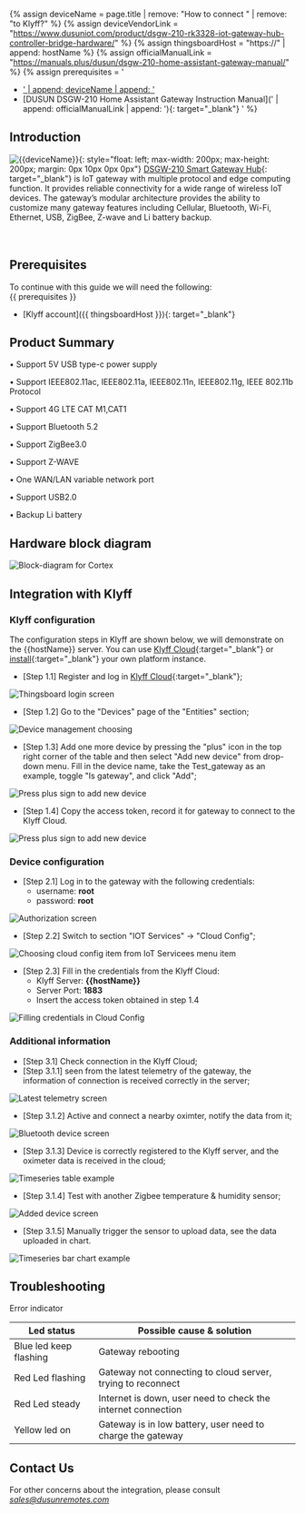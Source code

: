 
{% assign deviceName = page.title | remove: "How to connect " | remove: "to Klyff?" %}
{% assign deviceVendorLink = "https://www.dusuniot.com/product/dsgw-210-rk3328-iot-gateway-hub-controller-bridge-hardware/" %}
{% assign thingsboardHost = "https://" | append: hostName %}
{% assign officialManualLink = "https://manuals.plus/dusun/dsgw-210-home-assistant-gateway-manual/" %}
{% assign prerequisites = '
- <a href="' | append: deviceVendorLink | append: '" target="_blank">' | append: deviceName | append: '</a>
- [DUSUN DSGW-210 Home Assistant Gateway Instruction Manual](' | append: officialManualLink | append: '){: target="_blank"}
  '
  %}

## Introduction

![{{deviceName}}](/images/devices-library/{{page.deviceImageFileName}}){: style="float: left; max-width: 200px; max-height: 200px; margin: 0px 10px 0px 0px"}
[DSGW-210 Smart Gateway Hub]({{deviceVendorLink}}){: target="_blank"} is IoT gateway with multiple protocol and edge computing function. It provides reliable connectivity for a wide range of wireless IoT devices. The gateway’s modular architecture provides the ability to customize many gateway features including Cellular, Bluetooth, Wi-Fi, Ethernet, USB, ZigBee, Z-wave and Li battery backup.
<br><br><br>

## Prerequisites

To continue with this guide we will need the following:  
{{ prerequisites }}
- [Klyff account]({{ thingsboardHost }}){: target="_blank"}

## Product Summary

•	Support 5V USB type-c power supply

•	Support IEEE802.11ac, IEEE802.11a, IEEE802.11n, IEEE802.11g, IEEE 802.11b Protocol

•	Support 4G LTE CAT M1,CAT1

•	Support Bluetooth 5.2

•	Support ZigBee3.0

•	Support Z-WAVE

•	One WAN/LAN variable network port

•	Support USB2.0

•	Backup Li battery

## Hardware block diagram

<img src="/images/samples/dusun/1.png" alt="Block-diagram for Cortex">

## Integration with Klyff

### Klyff configuration

The configuration steps in Klyff are shown below, we will demonstrate on the {{hostName}} server.
You can use [Klyff Cloud](https://{{hostName}}/signup){:target="_blank"} or [install](https://thingsboard.io/docs/user-guide/install/pe/installation-options/){:target="_blank"} your own platform instance.

* [Step 1.1] Register and log in [Klyff Cloud](https://{{hostName}}/signup){:target="_blank"};

<img src="/images/samples/dusun/dsgw-210-gateways-1.png" alt="Thingsboard login screen">

* [Step 1.2] Go to the "Devices" page of the "Entities" section;

<img src="/images/samples/dusun/dsgw-210-gateways-2.png" alt="Device management choosing">

* [Step 1.3] Add one more device by pressing the "plus" icon in the top right corner of the table and then select "Add new device" from drop-down menu. Fill in the device name, take the Test_gateway as an example, toggle "Is gateway", and click "Add";

<img src="/images/samples/dusun/dsgw-210-gateways-3.png" alt="Press plus sign to add new device">

* [Step 1.4] Copy the access token, record it for gateway to connect to the Klyff Cloud.

<img src="/images/samples/dusun/dsgw-210-gateways-4.png" alt="Press plus sign to add new device">

### Device configuration

* [Step 2.1] Log in to the gateway with the following credentials:
  * username: **root**
  * password: **root**

<img src="/images/samples/dusun/7.png" alt="Authorization screen">

* [Step 2.2] Switch to section "IOT Services" -> "Cloud Config";

<img src="/images/samples/dusun/8.png" alt="Choosing cloud config item from IoT Servicees menu item">

* [Step 2.3] Fill in the credentials from the Klyff Cloud:
  * Klyff Server: **{{hostName}}**
  * Server Port: **1883**
  * Insert the access token obtained in step 1.4

<img src="/images/samples/dusun/9.png" alt="Filling credentials in Cloud Config">

### Additional information

* [Step 3.1] Check connection in the Klyff Cloud;
* [Step 3.1.1] seen from the latest telemetry of the gateway, the information of connection is received correctly in the server;

<img src="/images/samples/dusun/dsgw-210-gateways-10.png" alt="Latest telemetry screen">

* [Step 3.1.2] Active and connect a nearby oximter, notify the data from it;

<img src="/images/samples/dusun/11.png" alt="Bluetooth device screen">

* [Step 3.1.3] Device is correctly registered to the Klyff server, and the oximeter data is received in the cloud;

<img src="/images/samples/dusun/12.png" alt="Timeseries table example">

* [Step 3.1.4] Test with another Zigbee temperature & humidity sensor;

<img src="/images/samples/dusun/13.png" alt="Added device screen">

* [Step 3.1.5] Manually trigger the sensor to upload data, see the data uploaded in chart.

<img src="/images/samples/dusun/14.png" alt="Timeseries bar chart example">

## Troubleshooting

Error indicator

|  Led status | Possible cause & solution  |
| ------------ | ------------ |
| Blue led keep flashing  | Gateway rebooting  |
|  Red Led flashing | Gateway not connecting to cloud server, trying to reconnect  |
|  Red Led steady | Internet is down, user need to check the internet connection |
|  Yellow led on | Gateway is in low battery, user need to charge the gateway  |

## Contact Us

For other concerns about the integration, please consult *sales@dusunremotes.com*